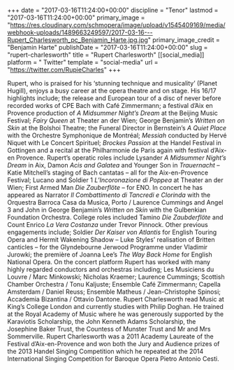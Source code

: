 +++
date = "2017-03-16T11:24:00+00:00"
discipline = "Tenor"
lastmod = "2017-03-16T11:24:00+00:00"
primary_image = "https://res.cloudinary.com/schmopera/image/upload/v1545409169/media/webhook-uploads/1489663249597/2017-03-16---Rupert_Charlesworth_pc_Benjamin_Harte.jpg.jpg"
primary_image_credit = "Benjamin Harte"
publishDate = "2017-03-16T11:24:00+00:00"
slug = "rupert-charlesworth"
title = "Rupert Charlesworth"
[[social_media]]
platform = " Twitter"
template = "social-media"
url = "https://twitter.com/RupieCharles"
+++

Rupert,  who  is  praised  for  his ‘stunning  technique  and  musicality’  (Planet  Hugill),  enjoys  a  busy career at the opera theatre and on stage. His 16/17 highlights include; the release and European tour of a disc of never before recorded works of CPE Bach with Café Zimmermann; a festival d’Aix en Provence production of *A Midsummer Night’s Dream* at the Beijing Music Festival; *Fairy Queen* at Theater an der Wien; George Benjamin’s *Written on  Skin* at the Bolshoi Theatre; the Funeral Director in Bernstein’s *A Quiet Place* with the  Orchestre Symphonique de Montréal; *Messiah* conducted by Hervé Niquet with Le Concert Spirituel; *Brockes Passion* at the Handel Festival in Gottingen and a recital at the Philharmonie de Paris again with festival d’Aix-en Provence. Rupert’s operatic roles include Lysander *A Midsummer Night’s Dream* in Aix, Damon *Acis and Galatea* and Younger Son in *Trauernacht* – Katie Mitchell’s staging of Bach cantatas – all for the Aix-en-Provence  Festival; Lucano and Soldier 1 *L’Incoronazione di Poppea*  at  Theater  an  der Wien;  First  Armed  Man  *Die  Zauberflöte* –  for  ENO.  In  concert  he  has  appeared  as  Narrator  *Il Combattimento  di  Tancredi  e  Clorinda*  with  the  Orquestra  Barroca  Casa  da  Musica,  Porto  / Laurence  Cummings  and  Angel  3  and  John  in  George  Benjamin’s  *Written  on  Skin*  with  the Gulbenkian  Foundation  Orchestra.  College  roles  included  Tamino  *Die  Zaubderflöte*  and  Count Enrico *La Vera Costanza* under Trevor Pinnock. Other  previous  engagements  include;  Soldier  *Der  Kaiser  von Atlantis*  for  English  Touring  Opera and   Hermit   Wakening   Shadow –   Luke   Styles’   realisation   of   Britten   canticles –   for   the Glyndebourne  Jerwood  Programme  under  Vladimir  Jurowki;  the  première  of  Joanna  Lee’s  *The Way Back Home* for English National Opera. On the concert platform Rupert has worked with many highly regarded conductors and orchestras including;  Les  Musiciens  du  Louvre  /  Marc  Minkowski;  Nicholas Kraemer;  Laurence  Cummings; Scottish Chamber Orchestra / Tonu Kaljuste; Ensemble Café Zimmermann; Capella Amsterdam / Daniel  Reuss;  Ensemble  Matheus  /   Jean-Christophe  Spinosi;  Accademia  Bizantina  /  Ottavio Dantone. Rupert  Charlesworth  read  Music  at  King’s  College  London  and  currently  studies  with  Philip Doghan.  He  trained  at  the  Royal  Academy  of  Music  where  he  was  generously  supported  by  the Karaviotis  Scholarship,  the  John  Kenneth  Adams  Scholarship,  the  Josephine  Baker  Trust,  the Countess  of  Munster  Trust  and  Mr  and  Mrs  Sommerville.  Rupert  Charlesworth  was  a  2011 Academy Laureate of the Festival d’Aix-en-Provence and won both the Jury and Audience prizes of  the  2013  Handel  Singing  Competition  which  he  repeated  at  the  2014  International  Singing Competition for Baroque Opera Pietro Antonio Cesti.
